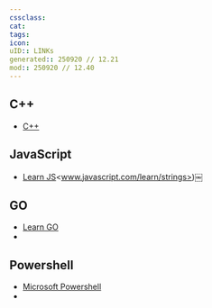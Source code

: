 ```yaml
---
cssclass:
cat:
tags:
icon:
uID:: LINKs
generated:: 250920 // 12.21
mod:: 250920 // 12.40
---
```


## C++

-  [C++](https://cplusplus.com/)

## JavaScript
-  [Learn JS](https://www.javascript.com/learn/strings)<www.javascript.com/learn/strings>)￼


## GO
-  [Learn GO](https://go.dev/learn/)
- 

## Powershell
-  [Microsoft Powershell](https://learn.microsoft.com/en-us/powershell/)
- 